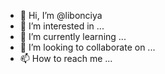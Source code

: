 - 👋 Hi, I’m @libonciya
- 👀 I’m interested in ...
- 🌱 I’m currently learning ...
- 💞️ I’m looking to collaborate on ...
- 📫 How to reach me ...

<!---
libonciya/libonciya is a ✨ special ✨ repository because its `README.md` (this file) appears on your GitHub profile.
You can click the Preview link to take a look at your changes.
--->
